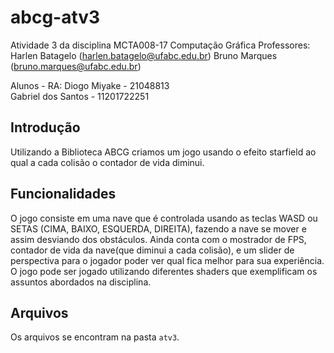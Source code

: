 # abcg-atv3
Atividade 3 da disciplina MCTA008-17 Computação Gráfica
Professores:  
Harlen Batagelo (harlen.batagelo@ufabc.edu.br)
Bruno Marques (bruno.marques@ufabc.edu.br)

Alunos - RA: 
Diogo Miyake - 21048813  
Gabriel dos Santos - 11201722251  
## Introdução
Utilizando a Biblioteca ABCG criamos um jogo usando o efeito starfield ao qual a cada colisão o contador de vida diminui.

## Funcionalidades
O jogo consiste em uma nave que é controlada usando as teclas WASD ou SETAS (CIMA, BAIXO, ESQUERDA, DIREITA), fazendo a nave se mover e assim desviando dos obstáculos. 
Ainda conta com o mostrador de FPS, contador de vida da nave(que diminui a cada colisão), e um slider de perspectiva para o jogador poder ver qual fica melhor para sua experiência.
O jogo pode ser jogado utilizando diferentes shaders que exemplificam os assuntos abordados na disciplina.
## Arquivos 
Os arquivos se encontram na pasta `atv3`. 

